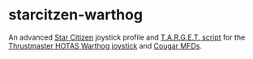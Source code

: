 # starcitzen-warthog

An advanced [Star Citizen](https://robertsspaceindustries.com/about-the-game)
joystick profile and [T.A.R.G.E.T. script](http://www.thrustmaster.com/en_US/products/target)
for the [Thrustmaster HOTAS Warthog joystick](http://www.thrustmaster.com/en_US/products/hotas-warthog)
and [Cougar MFDs](http://www.thrustmaster.com/en_US/products/hotas-cougar).

